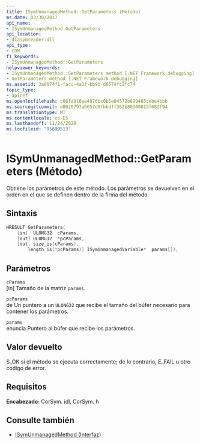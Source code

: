 ```yaml
---
title: ISymUnmanagedMethod::GetParameters (Método)
ms.date: 03/30/2017
api_name:
- ISymUnmanagedMethod.GetParameters
api_location:
- diasymreader.dll
api_type:
- COM
f1_keywords:
- ISymUnmanagedMethod::GetParameters
helpviewer_keywords:
- ISymUnmanagedMethod::GetParameters method [.NET Framework debugging]
- GetParameters method [.NET Framework debugging]
ms.assetid: 3a8074f1-facc-4a3f-bb9b-d6574fc2fc74
topic_type:
- apiref
ms.openlocfilehash: c66fd810ae4976bc0b5e04572b899465cebe4bbb
ms.sourcegitcommit: d8020797a6657d0fbbdff362b80300815f682f94
ms.translationtype: MT
ms.contentlocale: es-ES
ms.lasthandoff: 11/24/2020
ms.locfileid: "95699513"
---
```

# <a name="isymunmanagedmethodgetparameters-method"></a>ISymUnmanagedMethod::GetParameters (Método)

Obtiene los parámetros de este método. Los parámetros se devuelven en el orden en el que se definen dentro de la firma del método.  
  
## <a name="syntax"></a>Sintaxis  
  
```cpp  
HRESULT GetParameters(  
    [in]  ULONG32  cParams,  
    [out] ULONG32  *pcParams,  
    [out, size_is(cParams),  
        length_is(*pcParams)] ISymUnmanagedVariable*  params[]);  
```  
  
## <a name="parameters"></a>Parámetros  

 `cParams`  
 [in] Tamaño de la matriz `params`.  
  
 `pcParams`  
 de Un puntero a un `ULONG32` que recibe el tamaño del búfer necesario para contener los parámetros.  
  
 `params`  
 enuncia Puntero al búfer que recibe los parámetros.  
  
## <a name="return-value"></a>Valor devuelto  

 S_OK si el método se ejecuta correctamente; de lo contrario, E_FAIL u otro código de error.  
  
## <a name="requirements"></a>Requisitos  

 **Encabezado:** CorSym. idl, CorSym. h  
  
## <a name="see-also"></a>Consulte también

- [ISymUnmanagedMethod (Interfaz)](isymunmanagedmethod-interface.md)

